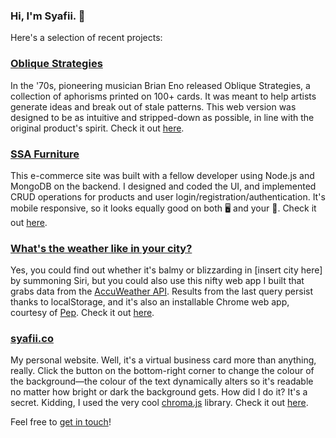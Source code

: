 ### Hi, I'm Syafii. 👋

Here's a selection of recent projects:

<h3><a href="https://ob-strat.netlify.app" target="_blank">Oblique Strategies</a></h1>

In the '70s, pioneering musician Brian Eno released Oblique Strategies, a collection of aphorisms printed on 100+ cards. It was meant to help artists generate ideas and break out of stale patterns. This web version was designed to be as intuitive and stripped-down as possible, in line with the original product's spirit. Check it out <a href="https://ob-strat.netlify.app" target="_blank">here</a>.

<h3><a href="https://ssa-furniture.herokuapp.com" target="_blank">SSA Furniture</a></h3>
  
This e-commerce site was built with a fellow developer using Node.js and MongoDB on the backend. I designed and coded the UI, and implemented CRUD operations for products and user login/registration/authentication. It's mobile responsive, so it looks equally good on both 🖥️ and your 📱. Check it out <a href="https://ssa-furniture.herokuapp.com" target="_blank">here</a>.

<h3><a href="https://wither-the-weather.netlify.app">What's the weather like in your city?</a></h3>

Yes, you could find out whether it's balmy or blizzarding in [insert city here] by summoning Siri, but you could also use this nifty web app I built that grabs data from the <a href="https://developer.accuweather.com">AccuWeather API</a>. Results from the last query persist thanks to localStorage, and it's also an installable Chrome web app, courtesy of <a href="https://pep.dev">Pep</a>. Check it out <a href="https://wither-the-weather.netlify.app">here</a>.

<h3><a href="https://syafii.co">syafii.co</a></h3>

My personal website. Well, it's a virtual business card more than anything, really. Click the button on the bottom-right corner to change the colour of the background—the colour of the text dynamically alters so it's readable no matter how bright or dark the background gets. How did I do it? It's a secret. Kidding, I used the very cool <a href="https://gka.github.io/chroma.js/">chroma.js</a> library. Check it out <a href="https://syafii.co">here</a>.

Feel free to <a href="mailto:hey@syafii.co">get in touch</a>!
